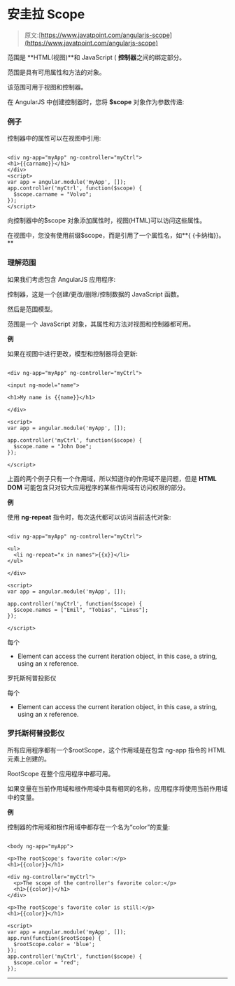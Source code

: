 # 安圭拉 Scope

> 原文:[https://www.javatpoint.com/angularjs-scope](https://www.javatpoint.com/angularjs-scope)

范围是 **HTML(视图)**和 JavaScript ( **控制器**之间的绑定部分。

范围是具有可用属性和方法的对象。

该范围可用于视图和控制器。

在 AngularJS 中创建控制器时，您将 **$scope** 对象作为参数传递:

### 例子

控制器中的属性可以在视图中引用:

```

<div ng-app="myApp" ng-controller="myCtrl">
<h1>{{carname}}</h1>
</div>
<script>
var app = angular.module('myApp', []);
app.controller('myCtrl', function($scope) {
  $scope.carname = "Volvo";
});
</script>

```

向控制器中的$scope 对象添加属性时，视图(HTML)可以访问这些属性。

在视图中，您没有使用前缀$scope，而是引用了一个属性名，如**{ {卡纳梅}}。**

### 理解范围

如果我们考虑包含 AngularJS 应用程序:

控制器，这是一个创建/更改/删除/控制数据的 JavaScript 函数。

然后是范围模型。

范围是一个 JavaScript 对象，其属性和方法对视图和控制器都可用。

**例**

如果在视图中进行更改，模型和控制器将会更新:

```

<div ng-app="myApp" ng-controller="myCtrl">

<input ng-model="name">

<h1>My name is {{name}}</h1>

</div>

<script>
var app = angular.module('myApp', []);

app.controller('myCtrl', function($scope) {
  $scope.name = "John Doe";
});

</script>

```

上面的两个例子只有一个作用域，所以知道你的作用域不是问题，但是 **HTML DOM** 可能包含只对较大应用程序的某些作用域有访问权限的部分。

**例**

使用 **ng-repeat** 指令时，每次迭代都可以访问当前迭代对象:

```

<div ng-app="myApp" ng-controller="myCtrl">

<ul>
  <li ng-repeat="x in names">{{x}}</li>
</ul>

</div>

<script>
var app = angular.module('myApp', []);

app.controller('myCtrl', function($scope) {
  $scope.names = ["Emil", "Tobias", "Linus"];
});

</script>

```

每个

*   Element can access the current iteration object, in this case, a string, using an x reference.

罗托斯柯普投影仪

每个

*   Element can access the current iteration object, in this case, a string, using an x reference.

### 罗托斯柯普投影仪

所有应用程序都有一个$rootScope，这个作用域是在包含 ng-app 指令的 HTML 元素上创建的。

RootScope 在整个应用程序中都可用。

如果变量在当前作用域和根作用域中具有相同的名称，应用程序将使用当前作用域中的变量。

**例**

控制器的作用域和根作用域中都存在一个名为“color”的变量:

```

<body ng-app="myApp">

<p>The rootScope's favorite color:</p>
<h1>{{color}}</h1>

<div ng-controller="myCtrl">
  <p>The scope of the controller's favorite color:</p>
  <h1>{{color}}</h1>
</div>

<p>The rootScope's favorite color is still:</p>
<h1>{{color}}</h1>

<script>
var app = angular.module('myApp', []);
app.run(function($rootScope) {
  $rootScope.color = 'blue';
});
app.controller('myCtrl', function($scope) {
  $scope.color = "red";
});

```

* * *
